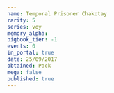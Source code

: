 ```yaml
---
name: Temporal Prisoner Chakotay
rarity: 5
series: voy
memory_alpha:
bigbook_tier: -1
events: 0
in_portal: true
date: 25/09/2017
obtained: Pack
mega: false
published: true
---
```



